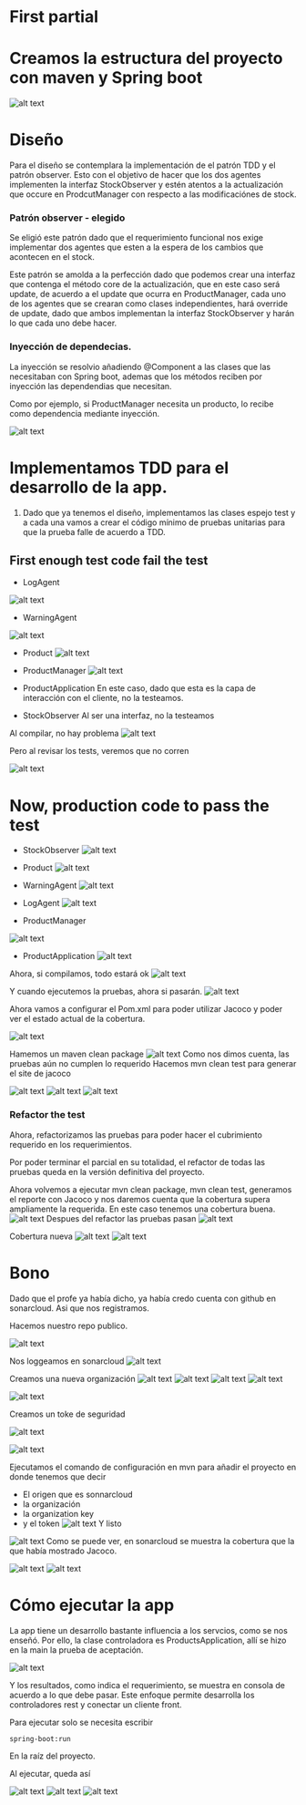 # First partial

# Creamos la estructura del proyecto con maven y Spring boot
![alt text](image.png)

# Diseño
Para el diseño se contemplara la implementación de el patrón TDD y el patrón observer. Esto con el objetivo de hacer que los dos agentes implementen la interfaz StockObserver y estén atentos a la actualización que occure en ProdcutManager con respecto a las modificaciónes de stock.

### Patrón observer - elegido
Se eligió este patrón dado que el requerimiento funcional nos exige implementar dos agentes que esten a la espera de los cambios que acontecen en el stock. 

Este patrón se amolda a la perfección dado que podemos crear una interfaz que contenga el método core de la actualización, que en este caso será update, de acuerdo a el update que ocurra en ProductManager, cada uno de los agentes que se crearan como clases independientes, hará override de update, dado  que ambos implementan la interfaz StockObserver y harán lo que cada uno debe hacer. 

### Inyección de dependecias. 
La inyección se resolvio añadiendo @Component a las clases que las necesitaban con Spring boot, ademas que los métodos reciben por inyección las dependendias que necesitan.  

Como por ejemplo, si ProductManager necesita un producto, lo recibe como dependencia mediante inyección. 

![alt text](image-1.png)

# Implementamos TDD para el desarrollo de la app. 

1. Dado que ya tenemos el diseño, implementamos las clases espejo test y a cada una vamos a crear el código mínimo de pruebas unitarias para que la prueba falle de acuerdo a TDD. 

## First enough test code fail the test

* LogAgent

![alt text](image-2.png)

* WarningAgent

![alt text](image-3.png)

* Product
![alt text](image-4.png)

* ProductManager
![alt text](image-5.png)

* ProductApplication
En este caso, dado que esta es la capa de interacción con el cliente, no la testeamos.

* StockObserver
Al ser una interfaz, no la testeamos

Al compilar, no hay problema
![alt text](image-6.png)

Pero al revisar los tests, veremos que no corren

![alt text](image-7.png)

# Now, production code to pass the test

* StockObserver
![alt text](image-8.png)

* Product
![alt text](image-9.png)
* WarningAgent
![alt text](image-12.png)
* LogAgent
![alt text](image-10.png)
* ProductManager

![alt text](image-13.png)
* ProductApplication
![alt text](image-11.png)

Ahora, si compilamos, todo estará ok 
![alt text](image-14.png)

Y cuando ejecutemos la pruebas, ahora si pasarán.
![alt text](image-15.png) 

Ahora vamos a configurar el Pom.xml para poder utilizar Jacoco y poder ver el estado actual de la cobertura. 

![alt text](image-16.png)

Hamemos un maven clean package
![alt text](image-17.png)
Como nos dimos cuenta, las pruebas aún no cumplen lo requerido
 Hacemos mvn clean test para generar el site de jacoco

![alt text](image-20.png)
 ![alt text](image-18.png)
 ![alt text](image-19.png)


### Refactor the test 
Ahora, refactorizamos las pruebas para poder hacer el cubrimiento requerido en los requerimientos.

Por poder terminar el parcial en su totalidad, el refactor de todas las pruebas queda en la versión definitiva del proyecto. 

Ahora volvemos a ejecutar mvn clean package, mvn clean test, generamos el reporte con Jacoco y nos daremos cuenta que la cobertura supera ampliamente la requerida. En este caso tenemos una  cobertura buena.
![alt text](image-21.png)
Despues del refactor las pruebas pasan
![alt text](image-22.png)

Cobertura nueva
![alt text](image-23.png)
![alt text](image-24.png)


# Bono
Dado que el profe ya había dicho, ya había credo cuenta con github en sonarcloud. Asi que nos registramos. 


Hacemos nuestro repo publico. 

![alt text](image-25.png)

Nos loggeamos en sonarcloud
![alt text](image-26.png)

Creamos una nueva organización
![alt text](image-27.png)
![alt text](image-28.png)
![alt text](image-29.png)
![alt text](image-30.png)

![alt text](image-31.png)

Creamos un toke de seguridad

![alt text](image-32.png)


![alt text](image-33.png)

Ejecutamos el comando de configuración en mvn para añadir el proyecto en donde tenemos que decir
* El origen que es sonnarcloud
* la organización
* la organization key
* y el token
![alt text](image-34.png)
Y listo

![alt text](image-35.png)
Como se puede ver, en sonarcloud se muestra la cobertura que la que había mostrado Jacoco.

![alt text](image-36.png)
![alt text](image-37.png)
# Cómo ejecutar la app
La app tiene un desarrollo bastante influencia a los servcios, como se nos enseñó. Por ello, la clase controladora es ProductsApplication, allí se hizo en la main la prueba de aceptación. 

![alt text](image-38.png)

Y los resultados, como indica el requerimiento, se muestra en consola de acuerdo a lo que debe pasar. Este enfoque permite desarrolla los controladores rest y conectar un cliente front. 

Para ejecutar solo se necesita escribir 
```bash
spring-boot:run
```

En la raíz del proyecto. 

Al ejecutar, queda así

![alt text](image-39.png)
![alt text](image-40.png)
![alt text](image-41.png)

